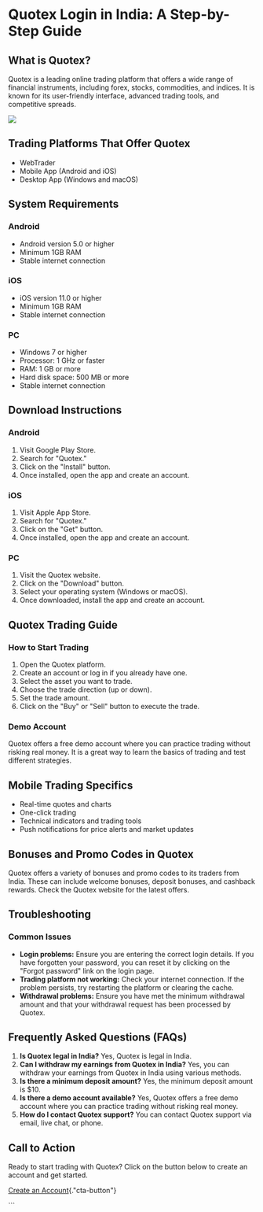 # Quotex Login in India: A Step-by-Step Guide

## What is Quotex?

Quotex is a leading online trading platform that offers a wide range of
financial instruments, including forex, stocks, commodities, and
indices. It is known for its user-friendly interface, advanced trading
tools, and competitive spreads.

[![](https://static.quotex.io/files/3_en/300_250.jpg)](https://traff.sbs/brokerqxlid)

## Trading Platforms That Offer Quotex

-   WebTrader
-   Mobile App (Android and iOS)
-   Desktop App (Windows and macOS)

## System Requirements

### Android

-   Android version 5.0 or higher
-   Minimum 1GB RAM
-   Stable internet connection

### iOS

-   iOS version 11.0 or higher
-   Minimum 1GB RAM
-   Stable internet connection

### PC

-   Windows 7 or higher
-   Processor: 1 GHz or faster
-   RAM: 1 GB or more
-   Hard disk space: 500 MB or more
-   Stable internet connection

## Download Instructions

### Android

1.  Visit Google Play Store.
2.  Search for "Quotex."
3.  Click on the "Install" button.
4.  Once installed, open the app and create an account.

### iOS

1.  Visit Apple App Store.
2.  Search for "Quotex."
3.  Click on the "Get" button.
4.  Once installed, open the app and create an account.

### PC

1.  Visit the Quotex website.
2.  Click on the "Download" button.
3.  Select your operating system (Windows or macOS).
4.  Once downloaded, install the app and create an account.

## Quotex Trading Guide

### How to Start Trading

1.  Open the Quotex platform.
2.  Create an account or log in if you already have one.
3.  Select the asset you want to trade.
4.  Choose the trade direction (up or down).
5.  Set the trade amount.
6.  Click on the "Buy" or "Sell" button to execute the
    trade.

### Demo Account

Quotex offers a free demo account where you can practice trading without
risking real money. It is a great way to learn the basics of trading and
test different strategies.

## Mobile Trading Specifics

-   Real-time quotes and charts
-   One-click trading
-   Technical indicators and trading tools
-   Push notifications for price alerts and market updates

## Bonuses and Promo Codes in Quotex

Quotex offers a variety of bonuses and promo codes to its traders from
India. These can include welcome bonuses, deposit bonuses, and cashback
rewards. Check the Quotex website for the latest offers.

## Troubleshooting

### Common Issues

-   **Login problems:** Ensure you are entering the correct login
    details. If you have forgotten your password, you can reset it by
    clicking on the "Forgot password" link on the login page.
-   **Trading platform not working:** Check your internet connection. If
    the problem persists, try restarting the platform or clearing the
    cache.
-   **Withdrawal problems:** Ensure you have met the minimum withdrawal
    amount and that your withdrawal request has been processed by
    Quotex.

## Frequently Asked Questions (FAQs)

1.  **Is Quotex legal in India?** Yes, Quotex is legal in India.
2.  **Can I withdraw my earnings from Quotex in India?** Yes, you can
    withdraw your earnings from Quotex in India using various methods.
3.  **Is there a minimum deposit amount?** Yes, the minimum deposit
    amount is \$10.
4.  **Is there a demo account available?** Yes, Quotex offers a free
    demo account where you can practice trading without risking real
    money.
5.  **How do I contact Quotex support?** You can contact Quotex support
    via email, live chat, or phone.

## Call to Action

Ready to start trading with Quotex? Click on the button below to create
an account and get started.

[Create an
Account](\%22https://traff.sbs/brokerqxsignup\%22){."cta-button"}

\`\`\`

